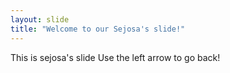 ```yaml
---
layout: slide
title: "Welcome to our Sejosa's slide!"
---
```

This is sejosa's slide
Use the left arrow to go back!